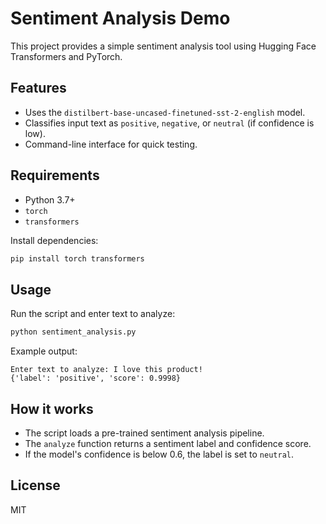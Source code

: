 # Sentiment Analysis Demo

This project provides a simple sentiment analysis tool using Hugging Face Transformers and PyTorch.

## Features

- Uses the `distilbert-base-uncased-finetuned-sst-2-english` model.
- Classifies input text as `positive`, `negative`, or `neutral` (if confidence is low).
- Command-line interface for quick testing.

## Requirements

- Python 3.7+
- `torch`
- `transformers`

Install dependencies:

```bash
pip install torch transformers
```

## Usage

Run the script and enter text to analyze:

```bash
python sentiment_analysis.py
```

Example output:

```
Enter text to analyze: I love this product!
{'label': 'positive', 'score': 0.9998}
```

## How it works

- The script loads a pre-trained sentiment analysis pipeline.
- The `analyze` function returns a sentiment label and confidence score.
- If the model's confidence is below 0.6, the label is set to `neutral`.

## License

MIT